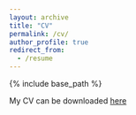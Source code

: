 ```yaml
---
layout: archive
title: "CV"
permalink: /cv/
author_profile: true
redirect_from:
  - /resume
---
```


{% include base_path %}

My CV can be downloaded [here](http://Vivienne16.github.io/personal-website/files/CV.pdf)

